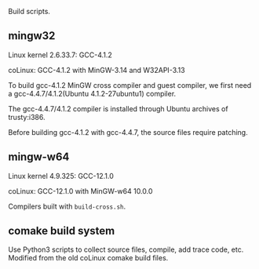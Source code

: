 Build scripts.

## mingw32

Linux kernel 2.6.33.7: GCC-4.1.2

coLinux: GCC-4.1.2 with MinGW-3.14 and W32API-3.13

To build gcc-4.1.2 MinGW cross compiler and guest compiler, 
we first need a gcc-4.4.7/4.1.2(Ubuntu 4.1.2-27ubuntu1) compiler.

The gcc-4.4.7/4.1.2 compiler is installed through Ubuntu archives
of trusty:i386.

Before building gcc-4.1.2 with gcc-4.4.7, the source files require patching.

## mingw-w64

Linux kernel 4.9.325: GCC-12.1.0

coLinux: GCC-12.1.0 with MinGW-w64 10.0.0

Compilers built with `build-cross.sh`.

## comake build system

Use Python3 scripts to collect source files, compile, add trace code, etc. Modified from the old coLinux comake build files.
